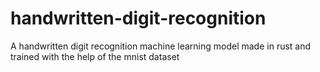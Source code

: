 # handwritten-digit-recognition

A handwritten digit recognition machine learning model made in rust and trained with the help of the mnist dataset

